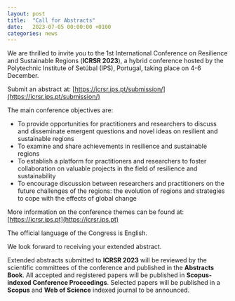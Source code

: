 ```yaml
---
layout: post
title:  "Call for Abstracts"
date:   2023-07-05 00:00:00 +0100
categories: news
---
```


We are thrilled to invite you to the 1st International Conference on Resilience and Sustainable Regions (**ICRSR 2023**), a hybrid conference hosted by the Polytechnic Institute of Setúbal (IPS), Portugal, taking place on 4-6 December. 

Submit an abstract at: [https://icrsr.ips.pt/submission/](https://icrsr.ips.pt/submission/)

The main conference objectives are:  
- To provide opportunities for practitioners and researchers to discuss and disseminate emergent questions and novel ideas on resilient and sustainable regions
- To examine and share achievements in resilience and sustainable regions
- To establish a platform for practitioners and researchers to foster collaboration on valuable projects in the field of resilience and sustainability
- To encourage discussion between researchers and practitioners on the future challenges of the regions: the evolution of regions and strategies to cope with the effects of global change 

More information on the conference themes can be found at: [https://icrsr.ips.pt](https://icrsr.ips.pt)

The official language of the Congress is English. 

We look forward to receiving your extended abstract.  

Extended abstracts submitted to **ICRSR 2023** will be reviewed by the scientific committees of the conference and published in the **Abstracts Book**. All accepted and registered papers will be published in **Scopus-indexed Conference Proceedings**. Selected papers will be published in a **Scopus** and **Web of Science** indexed journal to be announced.